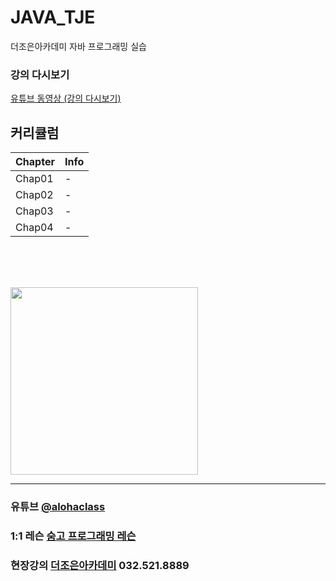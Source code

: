 # JAVA_TJE
더조은아카데미 자바 프로그래밍 실습


### 강의 다시보기
<a href="https://www.youtube.com/watch?v=tKwEOt0w3YU&list=PL4C2AmBC9jOb-1o-jOnWFZSJ0-d2HiSQ3" target="_blank">유튜브 동영상 (강의 다시보기)</a>


## 커리큘럼

| Chapter | Info |
| ------ | ------ |
| Chap01 | - |
| Chap02 | - |
| Chap03 | - |
| Chap04 | - |



<br><br><br>


<img src="https://i.imgur.com/CbuD3gl.png" width="300">


<hr>

### 유튜브 [@alohaclass](https://www.youtube.com/@alohaclass8075)

### 1:1 레슨 [숨고 프로그래밍 레슨](https://soomgo.com/profile/users/717340)

### 현장강의 [더조은아카데미](http://bu.tjoeun.co.kr/) 032.521.8889

